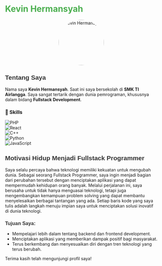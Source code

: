 # <span style="color: #4CAF50;">Kevin Hermansyah</span>

<p align="center">
  <img src="https://e.top4top.io/p_3323z77iw0.jpg" alt="Kevin Hermansyah" style="border-radius: 50%; width: 150px; height: 150px;">
</p>

## <span style="font-family: 'Arial', sans-serif; color: #333;">Tentang Saya</span>

Nama saya **Kevin Hermansyah**. Saat ini saya bersekolah di **SMK TI Airlangga**. Saya sangat tertarik dengan dunia pemrograman, khususnya dalam bidang **Fullstack Development**.
### 🚀 Skills
![PHP](https://img.shields.io/badge/PHP-80%25-blue?style=for-the-badge&logo=php)  
![React](https://img.shields.io/badge/React-85%25-61DAFB?style=for-the-badge&logo=react)  
![C++](https://img.shields.io/badge/C++-75%25-00599C?style=for-the-badge&logo=c%2B%2B)  
![Python](https://img.shields.io/badge/Python-90%25-3776AB?style=for-the-badge&logo=python)  
![JavaScript](https://img.shields.io/badge/JavaScript-88%25-F7DF1E?style=for-the-badge&logo=javascript)  


## <span style="font-family: 'Arial', sans-serif; color: #333;">Motivasi Hidup Menjadi Fullstack Programmer</span>

Saya selalu percaya bahwa teknologi memiliki kekuatan untuk mengubah dunia. Sebagai seorang Fullstack Programmer, saya ingin menjadi bagian dari perubahan tersebut dengan menciptakan aplikasi yang dapat mempermudah kehidupan orang banyak. Melalui perjalanan ini, saya berusaha untuk tidak hanya menguasai teknologi, tetapi juga mengembangkan kemampuan problem solving yang dapat membantu menyelesaikan berbagai tantangan yang ada. Setiap baris kode yang saya tulis adalah langkah menuju impian saya untuk menciptakan solusi inovatif di dunia teknologi.

### <span style="font-family: 'Arial', sans-serif; color: #333;">Tujuan Saya:</span>
- Mempelajari lebih dalam tentang backend dan frontend development.
- Menciptakan aplikasi yang memberikan dampak positif bagi masyarakat.
- Terus berkembang dan menyesuaikan diri dengan tren teknologi yang terus berubah.

Terima kasih telah mengunjungi profil saya!
